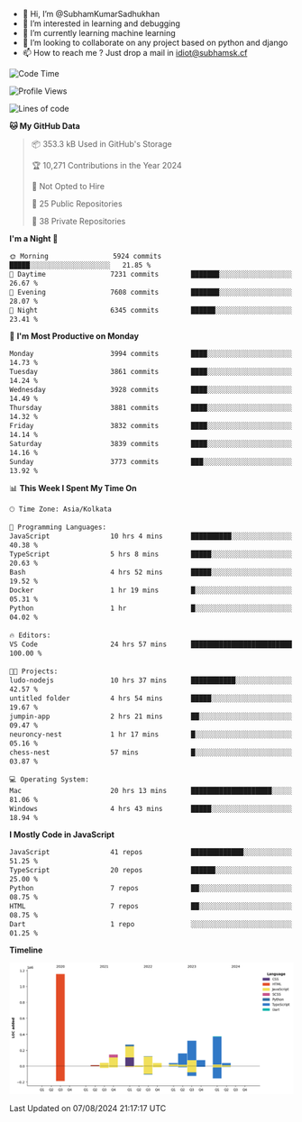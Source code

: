 - 👋 Hi, I’m @SubhamKumarSadhukhan
- 👀 I’m interested in learning and debugging
- 🌱 I’m currently learning machine learning
- 💞️ I’m looking to collaborate on any project based on python and django
- 📫 How to reach me ?
      Just drop a mail in idiot@subhamsk.cf

<!---
SubhamKumarSadhukhan/SubhamKumarSadhukhan is a ✨ special ✨ repository because its `README.md` (this file) appears on your GitHub profile.
You can click the Preview link to take a look at your changes.
--->


<!--START_SECTION:waka-->
![Code Time](http://img.shields.io/badge/Code%20Time-2%2C384%20hrs%2027%20mins-blue)

![Profile Views](http://img.shields.io/badge/Profile%20Views-1-blue)

![Lines of code](https://img.shields.io/badge/From%20Hello%20World%20I%27ve%20Written-2.8%20million%20lines%20of%20code-blue)

**🐱 My GitHub Data** 

> 📦 353.3 kB Used in GitHub's Storage 
 > 
> 🏆 10,271 Contributions in the Year 2024
 > 
> 🚫 Not Opted to Hire
 > 
> 📜 25 Public Repositories 
 > 
> 🔑 38 Private Repositories 
 > 
**I'm a Night 🦉** 

```text
🌞 Morning                5924 commits        █████░░░░░░░░░░░░░░░░░░░░   21.85 % 
🌆 Daytime                7231 commits        ███████░░░░░░░░░░░░░░░░░░   26.67 % 
🌃 Evening                7608 commits        ███████░░░░░░░░░░░░░░░░░░   28.07 % 
🌙 Night                  6345 commits        ██████░░░░░░░░░░░░░░░░░░░   23.41 % 
```
📅 **I'm Most Productive on Monday** 

```text
Monday                   3994 commits        ████░░░░░░░░░░░░░░░░░░░░░   14.73 % 
Tuesday                  3861 commits        ████░░░░░░░░░░░░░░░░░░░░░   14.24 % 
Wednesday                3928 commits        ████░░░░░░░░░░░░░░░░░░░░░   14.49 % 
Thursday                 3881 commits        ████░░░░░░░░░░░░░░░░░░░░░   14.32 % 
Friday                   3832 commits        ████░░░░░░░░░░░░░░░░░░░░░   14.14 % 
Saturday                 3839 commits        ████░░░░░░░░░░░░░░░░░░░░░   14.16 % 
Sunday                   3773 commits        ███░░░░░░░░░░░░░░░░░░░░░░   13.92 % 
```


📊 **This Week I Spent My Time On** 

```text
🕑︎ Time Zone: Asia/Kolkata

💬 Programming Languages: 
JavaScript               10 hrs 4 mins       ██████████░░░░░░░░░░░░░░░   40.38 % 
TypeScript               5 hrs 8 mins        █████░░░░░░░░░░░░░░░░░░░░   20.63 % 
Bash                     4 hrs 52 mins       █████░░░░░░░░░░░░░░░░░░░░   19.52 % 
Docker                   1 hr 19 mins        █░░░░░░░░░░░░░░░░░░░░░░░░   05.31 % 
Python                   1 hr                █░░░░░░░░░░░░░░░░░░░░░░░░   04.02 % 

🔥 Editors: 
VS Code                  24 hrs 57 mins      █████████████████████████   100.00 % 

🐱‍💻 Projects: 
ludo-nodejs              10 hrs 37 mins      ███████████░░░░░░░░░░░░░░   42.57 % 
untitled folder          4 hrs 54 mins       █████░░░░░░░░░░░░░░░░░░░░   19.67 % 
jumpin-app               2 hrs 21 mins       ██░░░░░░░░░░░░░░░░░░░░░░░   09.47 % 
neuroncy-nest            1 hr 17 mins        █░░░░░░░░░░░░░░░░░░░░░░░░   05.16 % 
chess-nest               57 mins             █░░░░░░░░░░░░░░░░░░░░░░░░   03.87 % 

💻 Operating System: 
Mac                      20 hrs 13 mins      ████████████████████░░░░░   81.06 % 
Windows                  4 hrs 43 mins       █████░░░░░░░░░░░░░░░░░░░░   18.94 % 
```

**I Mostly Code in JavaScript** 

```text
JavaScript               41 repos            █████████████░░░░░░░░░░░░   51.25 % 
TypeScript               20 repos            ██████░░░░░░░░░░░░░░░░░░░   25.00 % 
Python                   7 repos             ██░░░░░░░░░░░░░░░░░░░░░░░   08.75 % 
HTML                     7 repos             ██░░░░░░░░░░░░░░░░░░░░░░░   08.75 % 
Dart                     1 repo              ░░░░░░░░░░░░░░░░░░░░░░░░░   01.25 % 
```



**Timeline**

![Lines of Code chart](https://raw.githubusercontent.com/SubhamKumarSadhukhan/SubhamKumarSadhukhan/main/assets/bar_graph.png)


 Last Updated on 07/08/2024 21:17:17 UTC
<!--END_SECTION:waka-->
